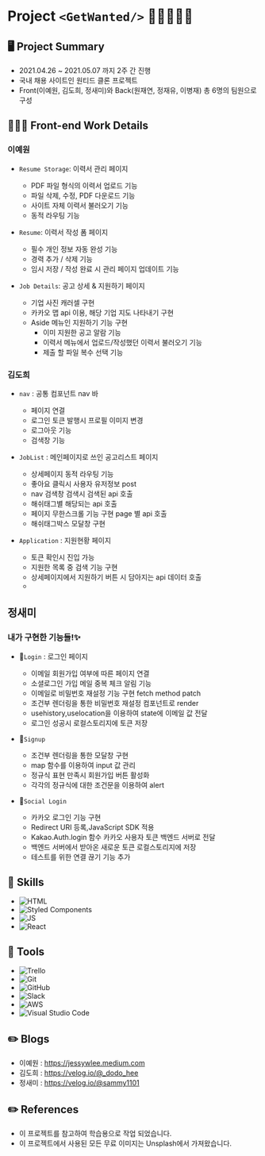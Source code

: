 # Project `<GetWanted/>` 👩🏻‍💻💼📇
## 🖥 Project Summary
- 2021.04.26 ~ 2021.05.07 까지 2주 간 진행
- 국내 채용 사이트인 원티드 클론 프로젝트
- Front(이예원, 김도희, 정새미)와 Back(원재연, 정재유, 이병재) 총 6명의 팀원으로 구성

## 👩🏻‍💻 Front-end Work Details
### 이예원
- `Resume Storage`: 이력서 관리 페이지
    - PDF 파일 형식의 이력서 업로드 기능
    - 파일 삭제, 수정, PDF 다운로드 기능
    - 사이트 자체 이력서 불러오기 기능
    - 동적 라우팅 기능
    
- `Resume`: 이력서 작성 폼 페이지
    - 필수 개인 정보 자동 완성 기능
    - 경력 추가 / 삭제 기능
    - 임시 저장 / 작성 완료 시 관리 페이지 업데이트 기능 
    
- `Job Details`: 공고 상세 & 지원하기 페이지
    - 기업 사진 캐러셀 구현
    - 카카오 맵 api 이용, 해당 기업 지도 나타내기 구현
    - Aside 메뉴인 지원하기 기능 구현
        - 이미 지원한 공고 알람 기능
        - 이력서 메뉴에서 업로드/작성했던 이력서 불러오기 기능
        - 제출 할 파일 복수 선택 기능
    
### 김도희
- `nav` : 공통 컴포넌트 nav 바
    - 페이지 연결
    - 로그인 토큰 발행시 프로필 이미지 변경
    - 로그아웃 기능
    - 검색창 기능

- `JobList` : 메인페이지로 쓰인 공고리스트 페이지
    - 상세페이지 동적 라우팅 기능
    - 좋아요 클릭시 사용자 유저정보 post
    - nav 검색창 검색시 검색된 api 호출
    - 해쉬태그별 해당되는 api 호출
    - 페이지 무한스크롤 기능 구현 page 별 api 호출
    - 해쉬태그박스 모달창 구현

- `Application` : 지원현황 페이지
    - 토큰 확인시 진입 가능
    - 지원한 목록 중 검색 기능 구현
    - 상세페이지에서 지원하기 버튼 시 담아지는 api 데이터 호출
    - 

## 정새미
### 내가 구현한 기능들!✨

- 🌟`Login` : 로그인 페이지
    - 이메일 회원가입 여부에 따른 페이지 연결
    - 소셜로그인 가입 메일 중복 체크 알림 기능
    - 이메일로 비밀번호 재설정 기능 구현 fetch method patch
    - 조건부 렌더링을 통한 비밀번호 재설정 컴포넌트로 render
    - usehistory,uselocation을 이용하여 state에 이메일 값 전달
    - 로그인 성공시 로컬스토리지에 토큰 저장

- 🌟`Signup`
    - 조건부 렌더링을 통한 모달창 구현
    - map 함수를 이용하여 input 값 관리
    - 정규식 표현 만족시 회원가입 버튼 활성화
    - 각각의 정규식에 대한 조건문을 이용하여 alert

- 🌟`Social Login`
    - 카카오 로그인 기능 구현
    - Redirect URI 등록,JavaScript SDK 적용
    - Kakao.Auth.login 함수 카카오 사용자 토큰 백엔드 서버로 전달
    - 백엔드 서버에서 받아온 새로운 토큰 로컬스토리지에 저장
    - 테스트를 위한 연결 끊기 기능 추가

## 🔧 Skills
- ![HTML](https://img.shields.io/badge/HTML5-E34F26?style=for-the-badge&logo=html5&logoColor=white)
- ![Styled Components](https://img.shields.io/badge/styled--components-DB7093?style=for-the-badge&logo=styled-components&logoColor=white)
- ![JS](https://img.shields.io/badge/JavaScript-F7DF1E?style=for-the-badge&logo=javascript&logoColor=black)
- ![React](https://img.shields.io/badge/React-20232A?style=for-the-badge&logo=react&logoColor=61DAFB)

## 🔧 Tools
- <img alt="Trello" src="https://img.shields.io/badge/Trello-%23026AA7.svg?&style=for-the-badge&logo=Trello&logoColor=white"/>
- <img alt="Git" src="https://img.shields.io/badge/git-%23F05033.svg?&style=for-the-badge&logo=git&logoColor=white"/>
- <img alt="GitHub" src="https://img.shields.io/badge/github-%23121011.svg?&style=for-the-badge&logo=github&logoColor=white"/>
- <img alt="Slack" src="https://img.shields.io/badge/Slack-4A154B?style=for-the-badge&logo=slack&logoColor=white" />
- <img alt="AWS" src="https://img.shields.io/badge/AWS-%23FF9900.svg?&style=for-the-badge&logo=amazon-aws&logoColor=white"/>
- <img alt="Visual Studio Code" src="https://img.shields.io/badge/VisualStudioCode-0078d7.svg?&style=for-the-badge&logo=visual-studio-code&logoColor=white"/>
## ✏️ Blogs
- 이예원 : https://jessywlee.medium.com
- 김도희 : https://velog.io/@_dodo_hee
- 정새미 : https://velog.io/@sammy1101

## ✏️ References
- 이 프로젝트를 참고하여 학습용으로 작업 되었습니다.
- 이 프로젝트에서 사용된 모든 무료 이미지는 Unsplash에서 가져왔습니다.
